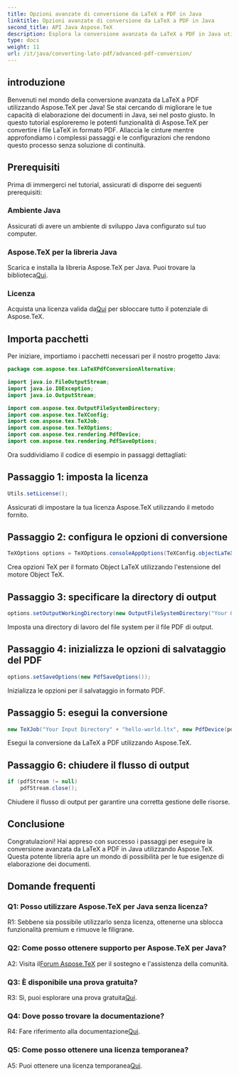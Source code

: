 ```yaml
---
title: Opzioni avanzate di conversione da LaTeX a PDF in Java
linktitle: Opzioni avanzate di conversione da LaTeX a PDF in Java
second_title: API Java Aspose.TeX
description: Esplora la conversione avanzata da LaTeX a PDF in Java utilizzando Aspose.TeX. Sfrutta una potente elaborazione dei documenti con una guida passo passo.
type: docs
weight: 11
url: /it/java/converting-lato-pdf/advanced-pdf-conversion/
---
```

## introduzione

Benvenuti nel mondo della conversione avanzata da LaTeX a PDF utilizzando Aspose.TeX per Java! Se stai cercando di migliorare le tue capacità di elaborazione dei documenti in Java, sei nel posto giusto. In questo tutorial esploreremo le potenti funzionalità di Aspose.TeX per convertire i file LaTeX in formato PDF. Allaccia le cinture mentre approfondiamo i complessi passaggi e le configurazioni che rendono questo processo senza soluzione di continuità.

## Prerequisiti

Prima di immergerci nel tutorial, assicurati di disporre dei seguenti prerequisiti:

### Ambiente Java
Assicurati di avere un ambiente di sviluppo Java configurato sul tuo computer.

### Aspose.TeX per la libreria Java
 Scarica e installa la libreria Aspose.TeX per Java. Puoi trovare la biblioteca[Qui](https://releases.aspose.com/tex/java/).

### Licenza
Acquista una licenza valida da[Qui](https://purchase.aspose.com/buy) per sbloccare tutto il potenziale di Aspose.TeX.

## Importa pacchetti

Per iniziare, importiamo i pacchetti necessari per il nostro progetto Java:

```java
package com.aspose.tex.LaTeXPdfConversionAlternative;

import java.io.FileOutputStream;
import java.io.IOException;
import java.io.OutputStream;

import com.aspose.tex.OutputFileSystemDirectory;
import com.aspose.tex.TeXConfig;
import com.aspose.tex.TeXJob;
import com.aspose.tex.TeXOptions;
import com.aspose.tex.rendering.PdfDevice;
import com.aspose.tex.rendering.PdfSaveOptions;
```

Ora suddividiamo il codice di esempio in passaggi dettagliati:

## Passaggio 1: imposta la licenza

```java
Utils.setLicense();
```

Assicurati di impostare la tua licenza Aspose.TeX utilizzando il metodo fornito.

## Passaggio 2: configura le opzioni di conversione

```java
TeXOptions options = TeXOptions.consoleAppOptions(TeXConfig.objectLaTeX());
```

Crea opzioni TeX per il formato Object LaTeX utilizzando l'estensione del motore Object TeX.

## Passaggio 3: specificare la directory di output

```java
options.setOutputWorkingDirectory(new OutputFileSystemDirectory("Your Output Directory"));
```

Imposta una directory di lavoro del file system per il file PDF di output.

## Passaggio 4: inizializza le opzioni di salvataggio del PDF

```java
options.setSaveOptions(new PdfSaveOptions());
```

Inizializza le opzioni per il salvataggio in formato PDF.

## Passaggio 5: esegui la conversione

```java
new TeXJob("Your Input Directory" + "hello-world.ltx", new PdfDevice(pdfStream), options).run();
```

Esegui la conversione da LaTeX a PDF utilizzando Aspose.TeX.

## Passaggio 6: chiudere il flusso di output

```java
if (pdfStream != null)
    pdfStream.close();
```

Chiudere il flusso di output per garantire una corretta gestione delle risorse.

## Conclusione

Congratulazioni! Hai appreso con successo i passaggi per eseguire la conversione avanzata da LaTeX a PDF in Java utilizzando Aspose.TeX. Questa potente libreria apre un mondo di possibilità per le tue esigenze di elaborazione dei documenti.

## Domande frequenti

### Q1: Posso utilizzare Aspose.TeX per Java senza licenza?

R1: Sebbene sia possibile utilizzarlo senza licenza, ottenerne una sblocca funzionalità premium e rimuove le filigrane.

### Q2: Come posso ottenere supporto per Aspose.TeX per Java?

 A2: Visita il[Forum Aspose.TeX](https://forum.aspose.com/c/tex/47) per il sostegno e l'assistenza della comunità.

### Q3: È disponibile una prova gratuita?

 R3: Sì, puoi esplorare una prova gratuita[Qui](https://releases.aspose.com/).

### Q4: Dove posso trovare la documentazione?

 R4: Fare riferimento alla documentazione[Qui](https://reference.aspose.com/tex/java/).

### Q5: Come posso ottenere una licenza temporanea?

 A5: Puoi ottenere una licenza temporanea[Qui](https://purchase.aspose.com/temporary-license/).